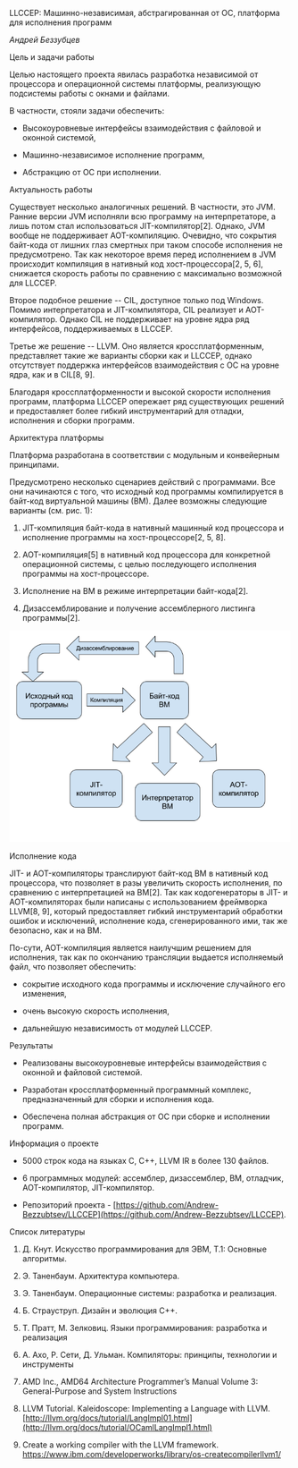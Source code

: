 LLCCEP: Машинно-независимая, абстрагированная от ОС, платформа для исполнения программ

*Андрей Беззубцев*

Цель и задачи работы

Целью настоящего проекта явилась разработка независимой от процессора и операционной системы платформы, реализующую подсистемы работы с окнами и файлами.

В частности, стояли задачи обеспечить:

* Высокоуровневые интерфейсы взаимодействия с файловой и оконной системой,

* Машинно-независимое исполнение программ,

* Абстракцию от ОС при исполнении.

Актуальность работы

Существует несколько аналогичных решений. В частности, это JVM. Ранние версии JVM исполняли всю программу на интерпретаторе, а лишь потом стал использоваться JIT-компилятор[2]. Однако, JVM вообще не поддерживает AOT-компиляцию. Очевидно, что сокрытия байт-кода от лишних глаз смертных при таком способе исполнения не предусмотрено. Так как некоторое время перед исполнением в JVM происходит компиляция в нативный код хост-процессора[2, 5, 6], снижается скорость работы по сравнению с максимально возможной для LLCCEP.

Второе подобное решение -- CIL, доступное только под Windows. Помимо интерпретатора и JIT-компилятора, CIL реализует и AOT-компилятор. Однако CIL не поддерживает на уровне ядра ряд интерфейсов, поддерживаемых в LLCCEP.

Третье же решение -- LLVM. Оно является кроссплатформенным, представляет такие же варианты сборки как и LLCCEP, однако отсутствует поддержка интерфейсов взаимодействия с ОС на уровне ядра, как и в CIL[8, 9].

Благодаря кроссплатформенности и высокой скорости исполнения программ, платформа LLCCEP опережает ряд существующих решений и предоставляет более гибкий инструментарий для отладки, исполнения и сборки программ.

Архитектура платформы

Платформа разработана в соответствии с модульным и конвейерным принципами.

Предусмотрено несколько сценариев действий с программами. Все они начинаются с того, что исходный код программы компилируется в байт-код виртуальной машины (ВМ). Далее возможны следующие варианты (см. рис. 1):

1. JIT-компиляция байт-кода в нативный машинный код процессора и исполнение программы на хост-процессоре[2, 5, 8].

2. AOT-компиляция[5] в нативный код процессора для конкретной операционной системы, с целью последующего исполнения программы на хост-процессоре.

3. Исполнение на ВМ в режиме интерпретации байт-кода[2].

4. Дизассемблирование и получение ассемблерного листинга программы[2].

![Рис. 1. Трансляция кода в LLCCEP.](/junk/codeTranslation.png)


Исполнение кода

JIT- и AOT-компиляторы транслируют байт-код ВМ в нативный код процессора, что позволяет в разы увеличить скорость исполнения, по сравнению с интерпретацией на ВМ[2]. Так как кодогенераторы в JIT- и AOT-компиляторах были написаны с использованием фреймворка LLVM[8, 9], который предоставляет гибкий инструментарий обработки ошибок и исключений, исполнение кода, сгенерированного ими, так же безопасно, как и на ВМ.

По-сути, AOT-компиляция является наилучшим решением для исполнения, так как по окончанию трансляции выдается исполняемый файл, что позволяет обеспечить:

* сокрытие исходного кода программы и исключение случайного его изменения,

* очень высокую скорость исполнения,

* дальнейшую независимость от модулей LLCCEP.

Результаты

* Реализованы высокоуровневые интерфейсы взаимодействия с оконной и файловой системой.

* Разработан кроссплатформенный программный комплекс, предназначенный для сборки и исполнения кода.

* Обеспечена полная абстракция от ОС при сборке и исполнении программ.

Информация о проекте

* 5000 строк кода на языках C, C++, LLVM IR в более 130 файлов.

* 6 программных модулей: ассемблер, дизассемблер, ВМ, отладчик, AOT-компилятор, JIT-компилятор.

* Репозиторий проекта - [https://github.com/Andrew-Bezzubtsev/LLCCEP](https://github.com/Andrew-Bezzubtsev/LLCCEP).

Список литературы

1. Д. Кнут. Искусство программирования для ЭВМ, Т.1: Основные алгоритмы.

2. Э. Таненбаум. Архитектура компьютера.

3. Э. Таненбаум. Операционные системы: разработка и реализация.

4. Б. Страуструп. Дизайн и эволюция C++.

5. Т. Пратт, М. Зелковиц. Языки программирования: разработка и реализация

6. А. Ахо, Р. Сети, Д. Ульман. Компиляторы: принципы, технологии и инструменты

7. AMD Inc., AMD64 Architecture Programmer’s Manual Volume 3: General-Purpose and System Instructions

8. LLVM Tutorial. Kaleidoscope: Implementing a Language with LLVM. [http://llvm.org/docs/tutorial/LangImpl01.html](http://llvm.org/docs/tutorial/OCamlLangImpl1.html)

9. Create a working compiler with the LLVM framework. [https://www](https://www.ibm.com/developerworks/library/os-createcompilerllvm1/)[.ibm.com/developerworks/library/os-createcompilerllvm1/](https://www.ibm.com/developerworks/library/os-createcompilerllvm1/)

